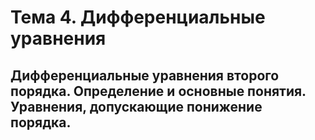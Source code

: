 # Тема 4. Дифференциальные уравнения

## Дифференциальные уравнения второго порядка. Определение и основные понятия. Уравнения, допускающие понижение порядка.